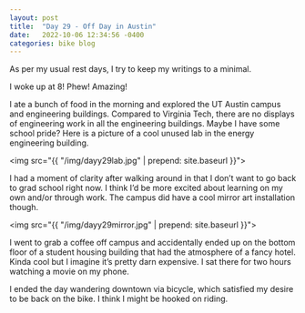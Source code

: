 ```yaml
---
layout: post
title:  "Day 29 - Off Day in Austin"
date:   2022-10-06 12:34:56 -0400
categories: bike blog
---
```

As per my usual rest days, I try to keep my writings to a minimal.

I woke up at 8! Phew! Amazing!

I ate a bunch of food in the morning and explored the UT Austin campus and engineering buildings. Compared to Virginia Tech, there are no displays of engineering work in all the engineering buildings. Maybe I have some school pride? Here is a picture of a cool unused lab in the energy engineering building.

<img src="{{ "/img/dayy29lab.jpg" | prepend: site.baseurl }}">

I had a moment of clarity after walking around in that I don’t want to go back to grad school right now. I think I’d be more excited about learning on my own and/or through work. The campus did have a cool mirror art installation though.

<img src="{{ "/img/dayy29mirror.jpg" | prepend: site.baseurl }}">

I went to grab a coffee off campus and accidentally ended up on the bottom floor of a student housing building that had the atmosphere of a fancy hotel. Kinda cool but I imagine it’s pretty darn expensive. I sat there for two hours watching a movie on my phone.

I ended the day wandering downtown via bicycle, which satisfied my desire to be back on the bike. I think I might be hooked on riding.
